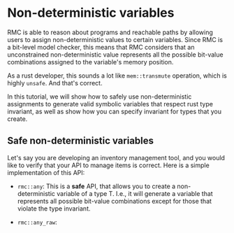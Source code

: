 # Non-deterministic variables

RMC is able to reason about programs and reachable paths by allowing users to assign non-deterministic values to 
certain variables. Since RMC is a bit-level model checker, this means that RMC considers that an unconstrained 
non-deterministic value represents all the possible bit-value combinations  assigned to the variable's memory 
position.

As a rust developer, this sounds a lot like `mem::transmute` operation, which is highly `unsafe`. And that's correct.

In this tutorial, we will show how to safely use non-deterministic assignments to generate valid symbolic variables 
that respect rust type invariant, as well as show how you can specify invariant for types that you create.

## Safe non-deterministic variables

Let's say you are developing an inventory management tool, and you would like to verify that your API to manage 
items is correct. Here is a simple implementation of this API:

- `rmc::any`: This is a **safe** API, that allows you to create a non-deterministic variable of a type T. I.e., it will generate a variable that represents all possible bit-value combinations except for those that violate the type invariant.


- `rmc::any_raw`:
